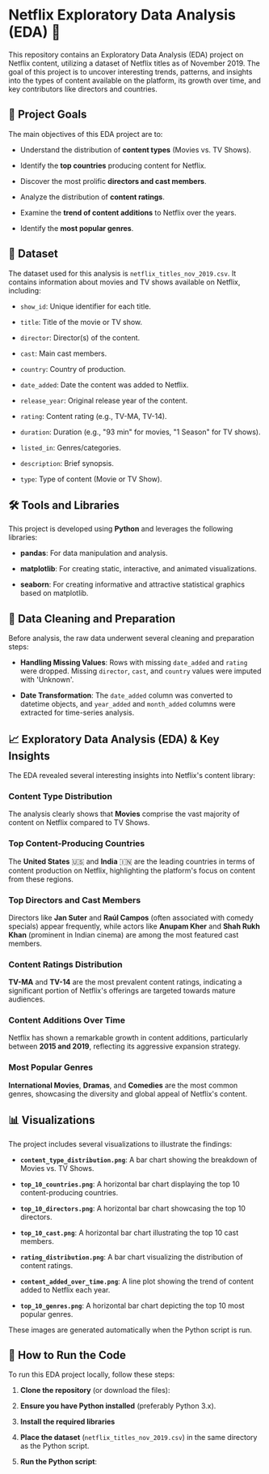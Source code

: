 # Netflix Exploratory Data Analysis (EDA) 🍿

This repository contains an Exploratory Data Analysis (EDA) project on Netflix content, utilizing a dataset of Netflix titles as of November 2019. The goal of this project is to uncover interesting trends, patterns, and insights into the types of content available on the platform, its growth over time, and key contributors like directors and countries.

## 🎯 Project Goals

The main objectives of this EDA project are to:

* Understand the distribution of **content types** (Movies vs. TV Shows).

* Identify the **top countries** producing content for Netflix.

* Discover the most prolific **directors and cast members**.

* Analyze the distribution of **content ratings**.

* Examine the **trend of content additions** to Netflix over the years.

* Identify the **most popular genres**.

## 💾 Dataset

The dataset used for this analysis is `netflix_titles_nov_2019.csv`. It contains information about movies and TV shows available on Netflix, including:

* `show_id`: Unique identifier for each title.

* `title`: Title of the movie or TV show.

* `director`: Director(s) of the content.

* `cast`: Main cast members.

* `country`: Country of production.

* `date_added`: Date the content was added to Netflix.

* `release_year`: Original release year of the content.

* `rating`: Content rating (e.g., TV-MA, TV-14).

* `duration`: Duration (e.g., "93 min" for movies, "1 Season" for TV shows).

* `listed_in`: Genres/categories.

* `description`: Brief synopsis.

* `type`: Type of content (Movie or TV Show).

## 🛠️ Tools and Libraries

This project is developed using **Python** and leverages the following libraries:

* **pandas**: For data manipulation and analysis.

* **matplotlib**: For creating static, interactive, and animated visualizations.

* **seaborn**: For creating informative and attractive statistical graphics based on matplotlib.

## 🧹 Data Cleaning and Preparation

Before analysis, the raw data underwent several cleaning and preparation steps:

* **Handling Missing Values**: Rows with missing `date_added` and `rating` were dropped. Missing `director`, `cast`, and `country` values were imputed with 'Unknown'.

* **Date Transformation**: The `date_added` column was converted to datetime objects, and `year_added` and `month_added` columns were extracted for time-series analysis.

## 📈 Exploratory Data Analysis (EDA) & Key Insights

The EDA revealed several interesting insights into Netflix's content library:

### Content Type Distribution

The analysis clearly shows that **Movies** comprise the vast majority of content on Netflix compared to TV Shows.

### Top Content-Producing Countries

The **United States** 🇺🇸 and **India** 🇮🇳 are the leading countries in terms of content production on Netflix, highlighting the platform's focus on content from these regions.

### Top Directors and Cast Members

Directors like **Jan Suter** and **Raúl Campos** (often associated with comedy specials) appear frequently, while actors like **Anupam Kher** and **Shah Rukh Khan** (prominent in Indian cinema) are among the most featured cast members.

### Content Ratings Distribution

**TV-MA** and **TV-14** are the most prevalent content ratings, indicating a significant portion of Netflix's offerings are targeted towards mature audiences.

### Content Additions Over Time

Netflix has shown a remarkable growth in content additions, particularly between **2015 and 2019**, reflecting its aggressive expansion strategy.

### Most Popular Genres

**International Movies**, **Dramas**, and **Comedies** are the most common genres, showcasing the diversity and global appeal of Netflix's content.

## 📊 Visualizations

The project includes several visualizations to illustrate the findings:

* **`content_type_distribution.png`**: A bar chart showing the breakdown of Movies vs. TV Shows.

* **`top_10_countries.png`**: A horizontal bar chart displaying the top 10 content-producing countries.

* **`top_10_directors.png`**: A horizontal bar chart showcasing the top 10 directors.

* **`top_10_cast.png`**: A horizontal bar chart illustrating the top 10 cast members.

* **`rating_distribution.png`**: A bar chart visualizing the distribution of content ratings.

* **`content_added_over_time.png`**: A line plot showing the trend of content added to Netflix each year.

* **`top_10_genres.png`**: A horizontal bar chart depicting the top 10 most popular genres.

These images are generated automatically when the Python script is run.

## 🚀 How to Run the Code

To run this EDA project locally, follow these steps:

1. **Clone the repository** (or download the files):
2. **Ensure you have Python installed** (preferably Python 3.x).

3. **Install the required libraries**

4. **Place the dataset** (`netflix_titles_nov_2019.csv`) in the same directory as the Python script.

5. **Run the Python script**:
